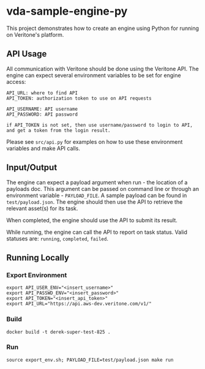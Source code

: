 # vda-sample-engine-py

This project demonstrates how to create an engine using Python for running on Veritone's platform.

## API Usage

All communication with Veritone should be done using the Veritone API. The engine can expect several environment variables to be set for engine access:

```
API_URL: where to find API
API_TOKEN: authorization token to use on API requests

API_USERNAME: API username
API_PASSWORD: API password

if API_TOKEN is not set, then use username/password to login to API, and get a token from the login result.
```

Please see `src/api.py` for examples on how to use these environment variables and make API calls.

## Input/Output

The engine can expect a payload argument when run - the location of a payloads doc. This argument can be passed on command line or through an environment variable - `PAYLOAD_FILE`. A sample payload can be found in `test/payload.json`. The engine should then use the API to retrieve the relevant asset(s) for its task.

When completed, the engine should use the API to submit its result.

While running, the engine can call the API to report on task status. Valid statuses are: `running`, `completed`, `failed`.

## Running Locally

### Export Environment

```
export API_USER_ENV="<insert_username>"
export API_PASSWD_ENV="<insert_password>"
export API_TOKEN="<insert_api_token>"
export API_URL="https://api.aws-dev.veritone.com/v1/"
```

### Build
```
docker build -t derek-super-test-825 .
```

### Run
```
source export_env.sh; PAYLOAD_FILE=test/payload.json make run
```